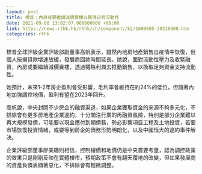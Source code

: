 ```yaml
---
layout: post
title: 標普：內房或要繼續減價賣樓以獲得足夠流動性
date: 2021-09-08 13:02:07.000000000 +08:00
link: https://news.rthk.hk/rthk/ch/component/k2/1609605-20210908.htm
categories: rthk
---
```


標普全球評級企業評級部副董事高帆表示，雖然內地房地產銷售自疫情中恢復，但個人按揭貸款增速放緩，發展商回款時間延長。她說，面對流動性壓力及收緊融資，內房或要繼續減價賣樓，透過犧牲利潤去推動銷售，以換取足夠資金支持流動性。

她預計，未來1-2年房企盈利會受影響，毛利率會維持在約24%的低位，但隨著內地加強調控地價，盈利有望在2023年回升。

高帆說，中央封閉不少房企的融資渠道，如果企業獲取資金的來源不夠多元化，不排除會有更多房地產企業違約，十分關注行業的再融資風險，特別是部分企業難以再大規模發債，可能要以現金應付到期債務，勢必影響項目工程及土地投資，若要市場恢復投資情緒，或要等到房企的債務形勢明朗化，以及中國恒大的違約事件解決。

企業評級部董事廖美珊則相信，控制樓價和地價仍是中央首要考量，認為調控政策的效果只是剛剛反映在實體樓市，預期政策不會有翻天覆地的改變，但如果發展商的資產負債表顯著惡化，不排除會有輕微調整。
